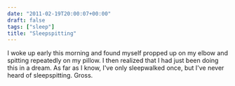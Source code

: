 ```yaml
---
date: "2011-02-19T20:00:07+00:00"
draft: false
tags: ["sleep"]
title: "Sleepspitting"
---
```



I woke up early this morning and found myself propped up on my elbow and spitting repeatedly on my pillow. I then realized that I had just been doing this in a dream. As far as I know, I've only sleepwalked once, but I've never heard of sleepspitting. Gross.


